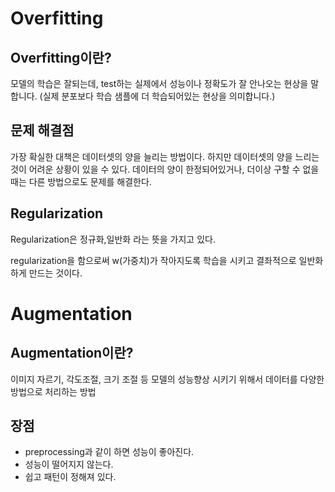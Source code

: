 # Overfitting
## Overfitting이란?
모델의 학습은 잘되는데, test하는 실제에서 성능이나 정확도가 잘 안나오는 현상을 말합니다.
(실제 분포보다 학습 샘플에 더 학습되어있는 현상을 의미합니다.)
## 문제 해결점
가장 확실한 대책은 데이터셋의 양을 늘리는 방법이다.
하지만 데이터셋의 양을 느리는것이 어려운 상황이 있을 수 있다.
데이터의 양이 한정되어있거나, 더이상 구할 수 없을때는 다른 방법으로도 문제를 해결한다.

## Regularization
Regularization은 정규화,일반화 라는 뜻을 가지고 있다.

regularization을 함으로써 w(가중치)가 작아지도록 학습을 시키고 결좌적으로 일반화하게 만드는 것이다.

# Augmentation
## Augmentation이란?
이미지 자르기, 각도조절, 크기 조절 등 모델의 성능향상 시키기 위해서 데이터를
다양한 방법으로 처리하는 방법
## 장점
- preprocessing과 같이 하면 성능이 좋아진다.
- 성능이 떨어지지 않는다.
- 쉽고 패턴이 정해져 있다.



